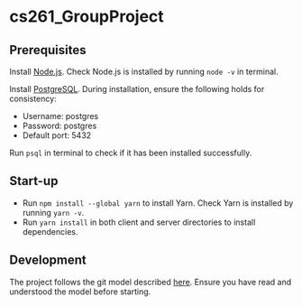 # cs261_GroupProject

## Prerequisites

Install [Node.js](https://nodejs.org/en/download/). Check Node.js is installed by running `node -v` in terminal.  
  
Install [PostgreSQL](https://www.postgresql.org/download/). During installation, ensure the following holds for consistency:  
- Username: postgres  
- Password: postgres  
- Default port: 5432  
 
 Run `psql` in terminal to check if it has been installed successfully.


## Start-up
- Run `npm install --global yarn` to install Yarn. Check Yarn is installed by running `yarn -v`.
- Run `yarn install` in both client and server directories to install dependencies.

## Development
The project follows the git model described [here](https://nvie.com/posts/a-successful-git-branching-model/). Ensure you have read and understood the model before starting.

